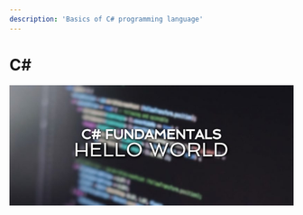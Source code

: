 ```yaml
---
description: 'Basics of C# programming language'
---
```


# C\#

![](../../.gitbook/assets/csharp1-816x345.jpg)



